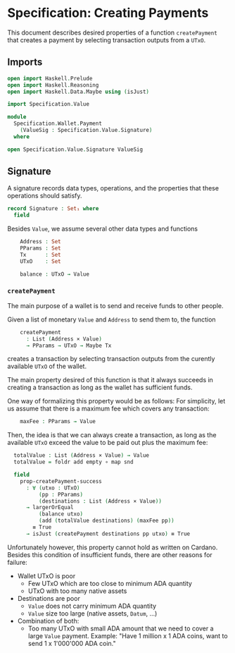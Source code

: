 # Specification: Creating Payments

This document describes desired properties of a function
`createPayment` that creates a payment by
selecting transaction outputs from a `UTxO`.

## Imports

```agda
open import Haskell.Prelude
open import Haskell.Reasoning
open import Haskell.Data.Maybe using (isJust)

import Specification.Value

module
  Specification.Wallet.Payment
    (ValueSig : Specification.Value.Signature)
  where

open Specification.Value.Signature ValueSig
```

## Signature

A signature records data types, operations,
and the properties that these operations should satisfy.

```agda
record Signature : Set₁ where
  field
```

Besides `Value`, we assume several other data types and functions

```agda
    Address : Set
    PParams : Set
    Tx      : Set
    UTxO    : Set

    balance : UTxO → Value
```

### `createPayment`

The main purpose of a wallet is to send and receive
funds to other people.

Given a list of monetary `Value` and `Address` to send them to,
the function

```agda
    createPayment
      : List (Address × Value)
      → PParams → UTxO → Maybe Tx
```

creates a transaction by selecting transaction outputs from
the curently available `UTxO` of the wallet.

The main property desired of this function is that it always
succeeds in creating a transaction as long as the wallet has
sufficient funds.

One way of formalizing this property would be as follows:
For simplicity, let us assume that there is a maximum fee
which covers any transaction:

```agda
    maxFee : PParams → Value
```

Then, the idea is that we can always create a transaction,
as long as the available `UTxO` exceed the value to be paid out
plus the maximum fee: 

```agda
  totalValue : List (Address × Value) → Value
  totalValue = foldr add empty ∘ map snd

  field
    prop-createPayment-success
      : ∀ (utxo : UTxO)
          (pp : PParams)
          (destinations : List (Address × Value))
      → largerOrEqual
          (balance utxo)
          (add (totalValue destinations) (maxFee pp))
        ≡ True
      → isJust (createPayment destinations pp utxo) ≡ True
```

Unfortunately however, this property cannot hold as written
on Cardano.
Besides this condition of insufficient funds,
there are other reasons for failure:

* Wallet UTxO is poor
  * Few UTxO which are too close to minimum ADA quantity
  * UTxO with too many native assets
* Destinations are poor
  * `Value` does not carry minimum ADA quantity
  * `Value` size too large (native assets, `Datum`, …)
* Combination of both:
  * Too many UTxO with small ADA amount
    that we need to cover a large `Value` payment.
    Example: "Have 1 million x 1 ADA coins, want to send 1 x 1'000'000 ADA coin."
